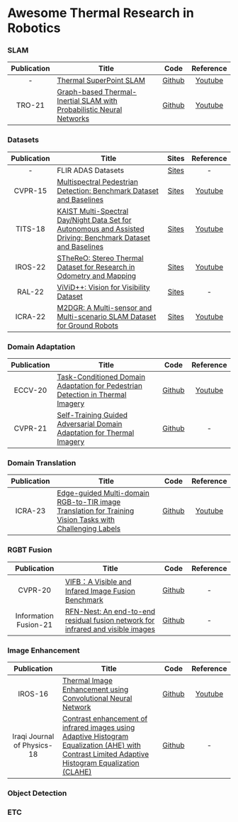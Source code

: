 # Awesome Thermal Research in Robotics

### SLAM
|Publication|Title|Code|Reference|
|:---:|---|:---:|:---:|
|-|[Thermal SuperPoint SLAM](https://github.com/specarmi/Thermal_SuperPoint_SLAM/blob/master/ROB_530_Final_Report_Thermal_SuperPoint_SLAM.pdf)|[Github](https://github.com/specarmi/Thermal_SuperPoint_SLAM)|[Youtube](https://www.youtube.com/watch?v=TwUVYOlQn44)|
|TRO-21|[Graph-based Thermal-Inertial SLAM with Probabilistic Neural Networks](https://arxiv.org/abs/2104.07196)|[Github](https://github.com/risqiutama/ti-slam)|[Youtube](https://www.youtube.com/watch?v=EZ1gpetEN8c)|

### Datasets
|Publication|Title|Sites|Reference|
|:---:|---|:---:|:---:|
|-|FLIR ADAS Datasets|[Sites](https://www.flir.com/oem/adas/adas-dataset-form/)|-|
|CVPR-15|[Multispectral Pedestrian Detection: Benchmark Dataset and Baselines](https://openaccess.thecvf.com/content_cvpr_2015/papers/Hwang_Multispectral_Pedestrian_Detection_2015_CVPR_paper.pdf)|[Sites](https://soonminhwang.github.io/rgbt-ped-detection/)|[Youtube](https://www.youtube.com/watch?v=eTiVg5C9PqM)|
|TITS-18|[KAIST Multi-Spectral Day/Night Data Set for Autonomous and Assisted Driving: Benchmark Dataset and Baselines](https://ieeexplore.ieee.org/document/8293689)|[Sites](https://sites.google.com/view/multispectral)|[Youtube](https://www.youtube.com/watch?v=RlcxXGp_bgg)|
|IROS-22|[STheReO: Stereo Thermal Dataset for Research in Odometry and Mapping](https://ieeexplore.ieee.org/document/9981857)|[Sites](https://sites.google.com/view/rpmsthereo/)|[Youtube](https://www.youtube.com/watch?v=U81_vpHymAA)|
|RAL-22|[ViViD++: Vision for Visibility Dataset](https://arxiv.org/abs/2204.06183)|[Sites](https://visibilitydataset.github.io/)|-|
|ICRA-22|[M2DGR: A Multi-sensor and Multi-scenario SLAM Dataset for Ground Robots](https://arxiv.org/abs/2112.13659)|[Sites](https://github.com/SJTU-ViSYS/M2DGR)|[Youtube](https://www.youtube.com/watch?v=73enWUwxJ1k)|

### Domain Adaptation
|Publication|Title|Code|Reference|
|:---:|---|:---:|:---:|
|ECCV-20|[Task-Conditioned Domain Adaptation for Pedestrian Detection in Thermal Imagery](https://www.researchgate.net/publication/347272784_Task-Conditioned_Domain_Adaptation_for_Pedestrian_Detection_in_Thermal_Imagery)|[Github](https://github.com/mrkieumy/task-conditioned)|[Youtube](https://www.youtube.com/watch?v=n_jD-FpDsaI)|
|CVPR-21|[Self-Training Guided Adversarial Domain Adaptation for Thermal Imagery](https://openaccess.thecvf.com/content/CVPR2021W/PBVS/html/Akkaya_Self-Training_Guided_Adversarial_Domain_Adaptation_for_Thermal_Imagery_CVPRW_2021_paper.html)|[Github](https://github.com/avaapm/SGADA)|-|

### Domain Translation
|Publication|Title|Code|Reference|
|:---:|---|:---:|:---:|
|ICRA-23|[Edge-guided Multi-domain RGB-to-TIR image Translation for Training Vision Tasks with Challenging Labels](https://arxiv.org/pdf/2301.12689.pdf)|[Github](https://github.com/rpmsnu/sRGB-TIR)|[Youtube](https://www.youtube.com/watch?v=K-uWCB8Y7eo)|

### RGBT Fusion
|Publication|Title|Code|Reference|
|:---:|---|:---:|:---:|
|CVPR-20|[VIFB：A Visible and Infared Image Fusion Benchmark](https://arxiv.org/abs/2002.03322)|[Github](https://github.com/xingchenzhang/VIFB.git)|-|
|Information Fusion-21|[RFN-Nest: An end-to-end residual fusion network for infrared and visible images](https://arxiv.org/abs/2103.04286)|[Github](https://github.com/hli1221/imagefusion-rfn-nest)|-|


### Image Enhancement
|Publication|Title|Code|Reference|
|:---:|---|:---:|:---:|
|IROS-16|[Thermal Image Enhancement using Convolutional Neural Network](https://ieeexplore.ieee.org/document/7759059)|[Github](https://github.com/ninadakolekar/Thermal-Image-Enhancement)|[Youtube](https://www.youtube.com/watch?v=6hTtcXQaYxI)|
|Iraqi Journal of Physics-18|[Contrast enhancement of infrared images using Adaptive Histogram Equalization (AHE) with Contrast Limited Adaptive Histogram Equalization (CLAHE)](https://www.researchgate.net/publication/327979488_Contrast_enhancement_of_infrared_images_using_Adaptive_Histogram_Equalization_AHE_with_Contrast_Limited_Adaptive_Histogram_Equalization_CLAHE)|[Github](https://github.com/omerferhatt/clahe-infrared-image-enhance)|-|


### Object Detection

### ETC
